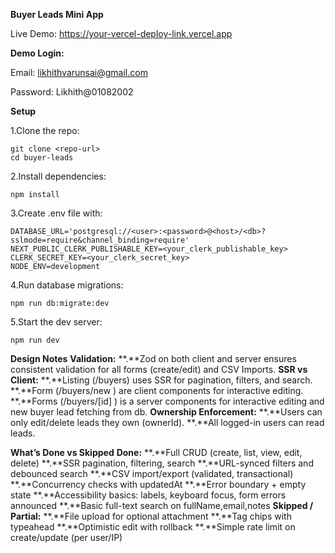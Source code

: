 **Buyer Leads Mini App**

Live Demo: https://your-vercel-deploy-link.vercel.app

**Demo Login:**

Email: likhithvarunsai@gmail.com

Password: Likhith@01082002

**Setup**

1.Clone the repo:
```
git clone <repo-url>
cd buyer-leads
```
2.Install dependencies:
```
npm install
```
3.Create .env file with:
```
DATABASE_URL='postgresql://<user>:<password>@<host>/<db>?sslmode=require&channel_binding=require'
NEXT_PUBLIC_CLERK_PUBLISHABLE_KEY=<your_clerk_publishable_key>
CLERK_SECRET_KEY=<your_clerk_secret_key>
NODE_ENV=development
```
4.Run database migrations:
```
npm run db:migrate:dev
```
5.Start the dev server:
```
npm run dev
```

**Design Notes**
**Validation:**
 **.**Zod on both client and server ensures consistent validation for all forms (create/edit) and CSV Imports.
**SSR vs Client:**
  **.**Listing (/buyers) uses SSR for pagination, filters, and search.
  **.**Form (/buyers/new ) are client components for interactive editing.
  **.**Forms (/buyers/[id] ) is a server components for interactive editing and new buyer lead fetching from db.
**Ownership Enforcement:**
**.**Users can only edit/delete leads they own (ownerId).
**.**All logged-in users can read leads.

**What’s Done vs Skipped**
**Done:**
**.**Full CRUD (create, list, view, edit, delete) 
**.**SSR pagination, filtering, search
**.**URL-synced filters and debounced search
**.**CSV import/export (validated, transactional)
**.**Concurrency checks with updatedAt
**.**Error boundary + empty state
**.**Accessibility basics: labels, keyboard focus, form errors announced
**.**Basic full-text search on fullName,email,notes 
**Skipped / Partial:**
**.**File upload for optional attachment
**.**Tag chips with typeahead
**.**Optimistic edit with rollback
**.**Simple rate limit on create/update (per user/IP)


